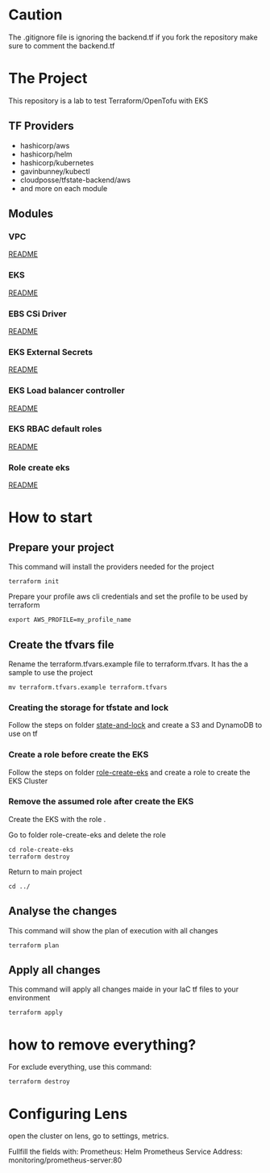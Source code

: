 # Caution

The .gitignore file is ignoring the backend.tf
if you fork the repository make sure to comment the backend.tf

# The Project

This repository is a lab to test Terraform/OpenTofu with EKS

## TF Providers

- hashicorp/aws
- hashicorp/helm
- hashicorp/kubernetes
- gavinbunney/kubectl
- cloudposse/tfstate-backend/aws
- and more on each module

## Modules

### VPC

[README](modules/vpc/README.md)

### EKS

[README](modules/eks/README.md)

### EBS CSi Driver

[README](eks-ebs-csi-driver/README.md)

### EKS External Secrets

[README](modules/eks-external-secrets/README.md)

### EKS Load balancer controller

[README](modules/eks-load-balancer-controller/README.md)

### EKS RBAC default roles

[README](modules/eks-rbac-default-roles/README.md)

### Role create eks

[README](role-create-eks/README.md)


# How to start

## Prepare your project

This command will install the providers needed for the project

```
terraform init
```

Prepare your profile aws cli credentials and set the profile to be used by terraform

```
export AWS_PROFILE=my_profile_name
```

## Create the tfvars file

Rename the terraform.tfvars.example file to terraform.tfvars. It has the a sample to use the project

```
mv terraform.tfvars.example terraform.tfvars
```

### Creating the storage for tfstate and lock

Follow the steps on folder [state-and-lock](./state-and-lock/README.md) and create a S3 and DynamoDB to use on tf

### Create a role before create the EKS

Follow the steps on folder [role-create-eks](./role-create-eks/README.md) and create a role to create the EKS Cluster

### Remove the assumed role after create the EKS

Create the EKS with the role .

Go to folder role-create-eks and delete the role

```
cd role-create-eks
terraform destroy
```

Return to main project

```
cd ../
```


## Analyse the changes

This command will show the plan of execution with all changes

```
terraform plan
```

## Apply all changes

This command will apply all changes maide in your IaC tf files to your environment

```
terraform apply
```

# how to remove everything?

For exclude everything, use this command:

```
terraform destroy
```

# Configuring Lens

open the cluster on lens, go to settings, metrics.

Fullfill the fields with:
Prometheus: Helm
Prometheus Service Address: monitoring/prometheus-server:80
